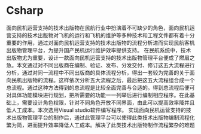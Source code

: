 # Csharp

面向民机运营支持的技术出版物在民航行业中扮演着不可缺少的角色，面向民机运营支持的技术出版物对飞机的运行和飞机的维护等多种技术和工程文件都有着十分重要的作用，通过对面向民机运营支持的技术出版物的流程分析进而实现民航客机出版物管理平台，为提升国产民机运行维护效率提供支持。
在民航系统中，技术出版物尤为重要，设计一款面向民机运营支持的技术出版物管理平台便成了燃眉之急。本文通过对不同出版商在编制、验证、发布、分发交付、修订这五大流程进行分析，通过对同一流程中不同出版商的具体流程分析，得出一套较为完善的关于面向民机出版物的流程。这样依次分析五大流程之后，最后把这五大流程组合成一个总流程。通过这种方法得到的总流程是比较全面完善与合适的。得到总流程后便可对具体功能模块进行规划，把所需要的功能一一列举后进行编制相应程序。在此基础上，需要设计角色权限，针对不同角色开放不同界面，由此可以提高效率降并且低人工成本。本次选用Visual studio软件编写程序。
实现面向民机运营支持的技术出版物管理平台的制作后，通过此管理平台可以使得此类技术出版物编制流程化繁为简，进而提升效率降低人工成本。解决了此类技术出版物制作流程繁杂的难题
